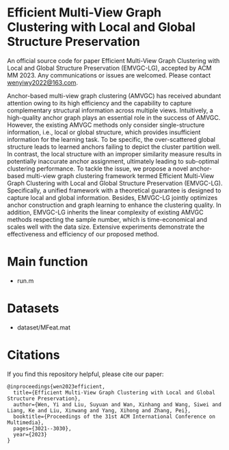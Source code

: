 # Efficient Multi-View Graph Clustering with Local and Global Structure Preservation

An official source code for paper Efficient Multi-View Graph Clustering with Local and Global Structure Preservation (EMVGC-LG), accepted by ACM MM 2023. Any communications or issues are welcomed. Please contact wenyiwy2022@163.com.

Anchor-based multi-view graph clustering (AMVGC) has received abundant attention owing to its high efficiency and the capability to capture complementary structural information across multiple views. Intuitively, a high-quality anchor graph plays an essential role in the success of AMVGC. However, the existing AMVGC methods only consider single-structure information, i.e., local or global structure, which provides insufficient information for the learning task. To be specific, the over-scattered global structure leads to learned anchors failing to depict the cluster partition well. In contrast, the local structure with an improper similarity measure results in potentially inaccurate anchor assignment, ultimately leading to sub-optimal clustering performance. To tackle the issue, we propose a novel anchor-based multi-view graph clustering framework termed Efficient Multi-View Graph Clustering with Local and Global Structure Preservation (EMVGC-LG). Specifically, a unified framework with a theoretical guarantee is designed to capture local and global information. Besides, EMVGC-LG jointly optimizes anchor construction and graph learning to enhance the clustering quality. In addition, EMVGC-LG inherits the linear complexity of existing AMVGC methods respecting the sample number, which is time-economical and scales well with the data size. Extensive experiments demonstrate the effectiveness and efficiency of our proposed method.

# Main function
- run.m

# Datasets
- dataset/MFeat.mat

# Citations
If you find this repository helpful, please cite our paper:
```
@inproceedings{wen2023efficient,
  title={Efficient Multi-View Graph Clustering with Local and Global Structure Preservation},
  author={Wen, Yi and Liu, Suyuan and Wan, Xinhang and Wang, Siwei and Liang, Ke and Liu, Xinwang and Yang, Xihong and Zhang, Pei},
  booktitle={Proceedings of the 31st ACM International Conference on Multimedia},
  pages={3021--3030},
  year={2023}
}
```

